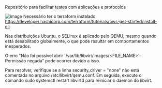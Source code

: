 Repositório para facilitar testes com aplicações e protocolos



![image](https://img.shields.io/badge/Terraform-7B42BC?style=for-the-badge&logo=terraform&logoColor=white)
Necessário ter o terraform instalado
https://developer.hashicorp.com/terraform/tutorials/aws-get-started/install-cli



Nas distribuições Ubuntu, o SELinux é aplicado pelo QEMU, mesmo quando está desabilitado globalmente, o que pode resultar em comportamentos inesperados.

O erro "Não foi possível abrir '/var/lib/libvirt/images/<FILE_NAME>': Permissão negada" pode ocorrer devido a isso.

Para resolver, verifique se a linha security_driver = "none" não está comentada no arquivo /etc/libvirt/qemu.conf. Em seguida, execute o comando sudo systemctl restart libvirtd para reiniciar o daemon do libvirt.

